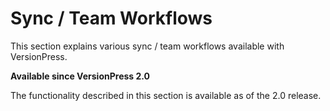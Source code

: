 # Sync / Team Workflows #

This section explains various sync / team workflows available with VersionPress. 


<div class="note">
 
  **Available since VersionPress 2.0**
 
  The functionality described in this section is available as of the 2.0 release.
 
</div>
